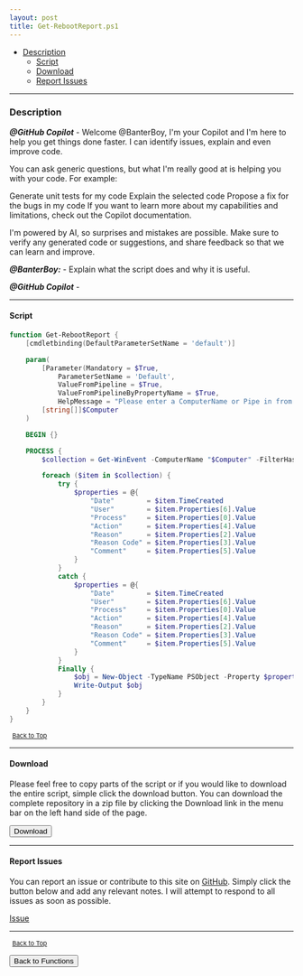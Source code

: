 ```yaml
---
layout: post
title: Get-RebootReport.ps1
---
```


- [Description](#description)
  - [Script](#script)
  - [Download](#download)
  - [Report Issues](#report-issues)

---

### Description

**_@GitHub Copilot_** - Welcome @BanterBoy, I'm your Copilot and I'm here to help you get things done faster. I can identify issues, explain and even improve code.

You can ask generic questions, but what I'm really good at is helping you with your code. For example:

Generate unit tests for my code
Explain the selected code
Propose a fix for the bugs in my code
If you want to learn more about my capabilities and limitations, check out the Copilot documentation.

I'm powered by AI, so surprises and mistakes are possible. Make sure to verify any generated code or suggestions, and share feedback so that we can learn and improve.

**_@BanterBoy:_** - Explain what the script does and why it is useful.

**_@GitHub Copilot_** -

---

#### Script

```powershell
function Get-RebootReport {
    [cmdletbinding(DefaultParameterSetName = 'default')]

    param(
        [Parameter(Mandatory = $True,
            ParameterSetName = 'Default',
            ValueFromPipeline = $True,
            ValueFromPipelineByPropertyName = $True,
            HelpMessage = "Please enter a ComputerName or Pipe in from another command.")]
        [string[]]$Computer
    )

    BEGIN {}

    PROCESS {
        $collection = Get-WinEvent -ComputerName "$Computer" -FilterHashtable @{logname = 'System'; id = 1074 }

        foreach ($item in $collection) {
            try {
                $properties = @{
                    "Date"        = $item.TimeCreated
                    "User"        = $item.Properties[6].Value
                    "Process"     = $item.Properties[0].Value
                    "Action"      = $item.Properties[4].Value
                    "Reason"      = $item.Properties[2].Value
                    "Reason Code" = $item.Properties[3].Value
                    "Comment"     = $item.Properties[5].Value
                }
            }
            catch {
                $properties = @{
                    "Date"        = $item.TimeCreated
                    "User"        = $item.Properties[6].Value
                    "Process"     = $item.Properties[0].Value
                    "Action"      = $item.Properties[4].Value
                    "Reason"      = $item.Properties[2].Value
                    "Reason Code" = $item.Properties[3].Value
                    "Comment"     = $item.Properties[5].Value
                }
            }
            Finally {
                $obj = New-Object -TypeName PSObject -Property $properties
                Write-Output $obj
            }
        }
    }
}
```

<span style="font-size:11px;"><a href="#"><i class="fas fa-caret-up" aria-hidden="true" style="color: white; margin-right:5px;"></i>Back to Top</a></span>

---

#### Download

Please feel free to copy parts of the script or if you would like to download the entire script, simple click the download button. You can download the complete repository in a zip file by clicking the Download link in the menu bar on the left hand side of the page.

<button class="btn" type="submit" onclick="window.open('/PowerShell/functions/Get-RebootReport.ps1')">
    <i class="fa fa-cloud-download-alt">
    </i>
        Download
</button>

---

#### Report Issues

You can report an issue or contribute to this site on <a href="https://github.com/BanterBoy/scripts-blog/issues">GitHub</a>. Simply click the button below and add any relevant notes. I will attempt to respond to all issues as soon as possible.

<!-- Place this tag where you want the button to render. -->

<a class="github-button" href="https://github.com/BanterBoy/scripts-blog/issues/new?title=Get-RebootReport.ps1&body=There is a problem with this function. Please find details below." data-show-count="true" aria-label="Issue BanterBoy/scripts-blog on GitHub">Issue</a>

---

<span style="font-size:11px;"><a href="#"><i class="fas fa-caret-up" aria-hidden="true" style="color: white; margin-right:5px;"></i>Back to Top</a></span>

<a href="/menu/_pages/functions.html">
    <button class="btn">
        <i class='fas fa-reply'>
        </i>
            Back to Functions
    </button>
</a>

[1]: http://ecotrust-canada.github.io/markdown-toc
[2]: https://github.com/googlearchive/code-prettify
